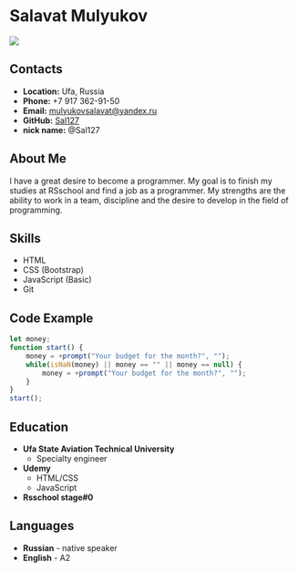 # Salavat Mulyukov

![](/rsschool-cv/image/DSC_1362.JPG)

## Contacts
* __Location:__ Ufa, Russia
* __Phone:__ +7 917 362-91-50  
* __Email:__ mulyukovsalavat@yandex.ru
* __GitHub:__ [Sal127](https://github.com/Sal127)
* __nick name:__ @Sal127

## About Me
I have a great desire to become a programmer. My goal is to finish my studies at RSschool and find a job as a programmer. My strengths are the ability to work in a team, discipline and the desire to develop in the field of programming.

## Skills
* HTML
* CSS (Bootstrap)
* JavaScript (Basic)
* Git

## Code Example
```javascript
let money;
function start() {
    money = +prompt("Your budget for the month?", "");
    while(isNaN(money) || money == "" || money == null) {
        money = +prompt("Your budget for the month?", "");
    }
}
start(); 
```
## Education
- __Ufa State Aviation Technical University__
    - Specialty engineer
- __Udemy__
    - HTML/CSS
    - JavaScript
- __Rsschool stage#0__

## Languages
* __Russian__ - native speaker
* __English__ - A2